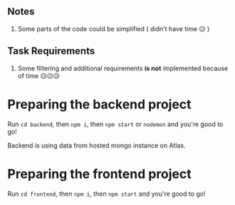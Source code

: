 
## Notes
1. Some parts of the code could be simplified ( didn't have time 😥 )

## Task Requirements
1. Some filtering and additional requirements **is not** implemented because of time 😥😥😥

# Preparing the backend project
Run `cd backend`, then `npm i`, then `npm start` or `nodemon` and you're good to go!

Backend is using data from hosted mongo instance on Atlas.

# Preparing the frontend project
Run `cd frontend`, then `npm i`, then `npm start` and you're good to go!